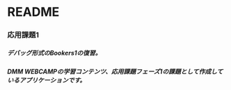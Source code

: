 # README

### 応用課題1
##### デバッグ形式のBookers1の復習。
##### DMM WEBCAMPの学習コンテンツ、応用課題フェーズ1の課題として作成しているアプリケーションです。
